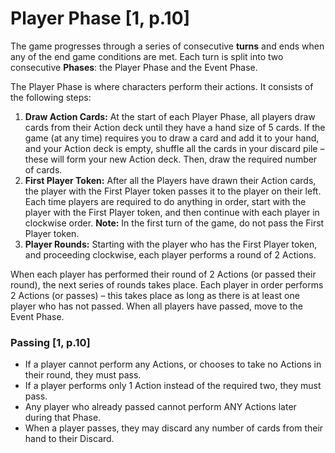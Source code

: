# Player Phase [1, p.10]
The game progresses through a series of consecutive **turns** and ends when any of the end game conditions are met. Each turn is split into two consecutive **Phases**: the Player Phase and the Event Phase.

The Player Phase is where characters perform their actions. It consists of the following steps:

1. **Draw Action Cards:** At the start of each Player Phase, all players draw cards from their Action deck until they have a hand size of 5 cards. If the game (at any time) requires you to draw a card and add it to your hand, and your Action deck is empty, shuffle all the cards in your discard pile – these will form your new Action deck. Then, draw the required number of cards.
2. **First Player Token:** After all the Players have drawn their Action cards, the player with the First Player token passes it to the player on their left. Each time players are required to do anything in order, start with the player with the First Player token, and then continue with each player in clockwise order.
   **Note:** In the first turn of the game, do not pass the First Player token.
3. **Player Rounds:** Starting with the player who has the First Player token, and proceeding clockwise, each player performs a round of 2 Actions.

When each player has performed their round of 2 Actions (or passed their round), the next series of rounds takes place. Each player in order performs 2 Actions (or passes) – this takes place as long as there is at least one player who has not passed. When all players have passed, move to the Event Phase.

### Passing [1, p.10]

- If a player cannot perform any Actions, or chooses to take no Actions in their round, they must pass.
- If a player performs only 1 Action instead of the required two, they must pass.
- Any player who already passed cannot perform ANY Actions later during that Phase.
- When a player passes, they may discard any number of cards from their hand to their Discard.